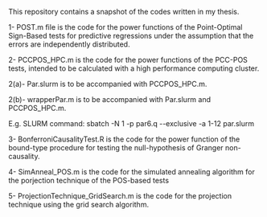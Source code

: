This repository contains a snapshot of the codes written in my thesis.

1- POST.m file is the code for the power functions of the Point-Optimal Sign-Based tests for predictive regressions
under the assumption that the errors are independently distributed.

2- PCCPOS_HPC.m is the code for the power functions of the PCC-POS tests, intended to be calculated with a high performance computing cluster. 

2(a)- Par.slurm is to be accompanied with PCCPOS_HPC.m.

2(b)- wrapperPar.m is to be accompanied with Par.slurm and PCCPOS_HPC.m.

E.g. SLURM command: sbatch -N 1 -p par6.q --exclusive -a 1-12 par.slurm

3- BonferroniCausalityTest.R is the code for the power function of the bound-type procedure for testing the null-hypothesis of Granger non-causality.

4- SimAnneal_POS.m is the code for the simulated annealing algorithm for the porjection technique of the  POS-based tests  

5- ProjectionTechnique_GridSearch.m is the code for the projection technique using the grid search algorithm.
